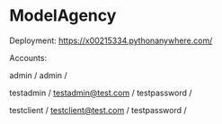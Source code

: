 # ModelAgency
Deployment:
https://x00215334.pythonanywhere.com/



Accounts:

admin /
admin /

testadmin /
testadmin@test.com /
testpassword /

testclient /
testclient@test.com /
testpassword /

